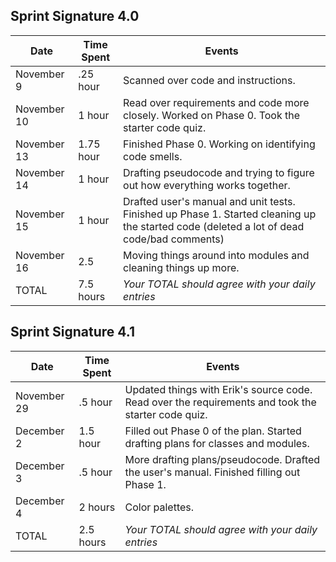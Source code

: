 ## Sprint Signature 4.0

| Date        | Time Spent | Events
|-------------|------------|--------------------
| November 9  | .25 hour   | Scanned over code and instructions.
| November 10 | 1 hour     | Read over requirements and code more closely. Worked on Phase 0. Took the starter code quiz.
| November 13 | 1.75 hour  | Finished Phase 0. Working on identifying code smells.
| November 14 | 1 hour     | Drafting pseudocode and trying to figure out how everything works together. 
| November 15 | 1 hour     | Drafted user's manual and unit tests. Finished up Phase 1. Started cleaning up the started code (deleted a lot of dead code/bad comments)
| November 16 | 2.5        | Moving things around into modules and cleaning things up more.
| TOTAL       | 7.5 hours  | *Your TOTAL should agree with your daily entries*


## Sprint Signature 4.1

| Date        | Time Spent | Events
|-------------|------------|--------------------
| November 29 | .5 hour    | Updated things with Erik's source code. Read over the requirements and took the starter code quiz.
| December 2  | 1.5 hour   | Filled out Phase 0 of the plan. Started drafting plans for classes and modules.
| December 3  | .5 hour    | More drafting plans/pseudocode. Drafted the user's manual. Finished filling out Phase 1.
| December 4  | 2 hours    | Color palettes.
| TOTAL       | 2.5 hours  | *Your TOTAL should agree with your daily entries*
